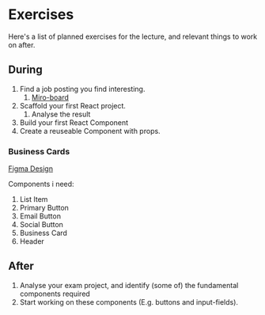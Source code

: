 # Exercises

Here's a list of planned exercises for the lecture, and relevant things to work on after.

## During

1. Find a job posting you find interesting.
   1. [Miro-board](https://miro.com/app/board/uXjVLOHFojs=/?share_link_id=427245660998)
2. Scaffold your first React project.
   1. Analyse the result
3. Build your first React Component
4. Create a reuseable Component with props.

### Business Cards

[Figma Design](<https://www.figma.com/design/XvaXPGluN4xQSAke6QtGm2/Business-Cards-(Flow-4)>)

Components i need:

1. List Item
2. Primary Button
3. Email Button
4. Social Button
5. Business Card
6. Header

## After

1. Analyse your exam project, and identify (some of) the fundamental components required
2. Start working on these components (E.g. buttons and input-fields).
